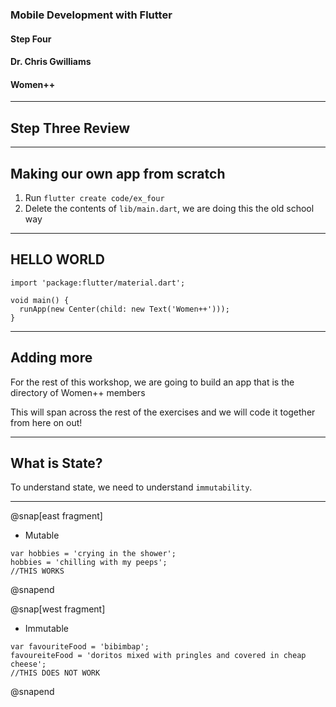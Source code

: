 ### Mobile Development with Flutter
#### Step Four
#### Dr. Chris Gwilliams
#### Women++

---

## Step Three Review

---

## Making our own app from scratch

1. Run `flutter create code/ex_four` 
2. Delete the contents of `lib/main.dart`, we are doing this the old school way

---

## HELLO WORLD

```
import 'package:flutter/material.dart';

void main() {
  runApp(new Center(child: new Text('Women++')));
}
```

---

## Adding more

For the rest of this workshop, we are going to build an app that is the directory of Women++ members

This will span across the rest of the exercises and we will code it together from here on out!

---

## What is State?

To understand state, we need to understand `immutability`. 

---

@snap[east fragment]
* Mutable

```
var hobbies = 'crying in the shower';
hobbies = 'chilling with my peeps';
//THIS WORKS
```
@snapend

@snap[west fragment]
* Immutable

```
var favouriteFood = 'bibimbap';
favoureiteFood = 'doritos mixed with pringles and covered in cheap cheese';
//THIS DOES NOT WORK
```
@snapend












